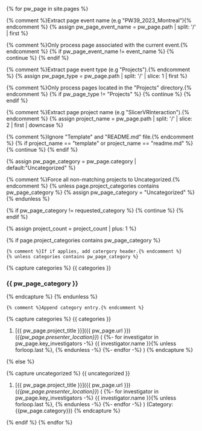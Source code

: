 <!--   _includes/project_generate_category.md
         event_name ..........: {{ event_name }}
         project_count .......: {{ project_count }}
         requested_category ..: {{ requested_category }}
-->

{% for pw_page in site.pages %}

  {% comment %}Extract page event name (e.g "PW39_2023_Montreal"){% endcomment %}
  {% assign pw_page_event_name = pw_page.path | split: '/' | first %}

  {% comment %}Only process page associated with the current event.{% endcomment %}
  {% if pw_page_event_name != event_name %}
    {% continue %}
  {% endif %}

  {% comment %}Extract page event type (e.g "Projects").{% endcomment %}
  {% assign pw_page_type = pw_page.path | split: '/' | slice: 1 | first %}

  {% comment %}Only process pages located in the "Projects" directory.{% endcomment %}
  {% if pw_page_type != "Projects" %}
    {% continue %}
  {% endif %}

  {% comment %}Extract page project name (e.g "SlicerVRInteraction").{% endcomment %}
  {% assign project_name = pw_page.path | split: '/' | slice: 2 | first | downcase %}

  {% comment %}Ignore "Template" and "README.md" file.{% endcomment %}
  {% if project_name == "template" or project_name == "readme.md" %}
    {% continue %}
  {% endif %}

  {% assign pw_page_category = pw_page.category | default:"Uncategorized" %}
  
  {% comment %}Force all non-matching projects to Uncategorized.{% endcomment %}
  {% unless page.project_categories contains pw_page_category %}
    {% assign pw_page_category = "Uncategorized" %}
  {% endunless %}

  {% if pw_page_category != requested_category %}
    {% continue %}
  {% endif %}

  {% assign project_count = project_count | plus: 1 %}

  {% if page.project_categories contains pw_page_category %}

    {% comment %}If if applies, add catergory header.{% endcomment %}
    {% unless categories contains pw_page_category %}
{% capture categories %}
{{ categories }}
### {{ pw_page_category }}
{% endcapture %}
      {% endunless %}

    {% comment %}Append category entry.{% endcomment %}
{% capture categories %}
{{ categories }}
1. [{{ pw_page.project_title }}]({{ pw_page.url }}) (*{{pw_page.presenter_location}}*) (
{%- for investigator in pw_page.key_investigators -%}
    {{ investigator.name }}{% unless forloop.last %}, {% endunless -%}
{%- endfor -%}
)
{% endcapture %}

  {% else %}

{% capture uncategorized %}
{{ uncategorized }}
1. [{{ pw_page.project_title }}]({{ pw_page.url }}) (*{{pw_page.presenter_location}}*) (
{%- for investigator in pw_page.key_investigators -%}
    {{ investigator.name }}{% unless forloop.last %}, {% endunless -%}
{%- endfor -%}
) (Category: {{pw_page.category}})
{% endcapture %}

  {% endif %}
{% endfor %}
